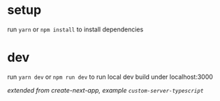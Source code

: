 
# setup
run `yarn` or `npm install` to install dependencies

# dev
run `yarn dev` or `npm run dev` to run local dev build under localhost:3000


_extended from create-next-app, example `custom-server-typescript`_